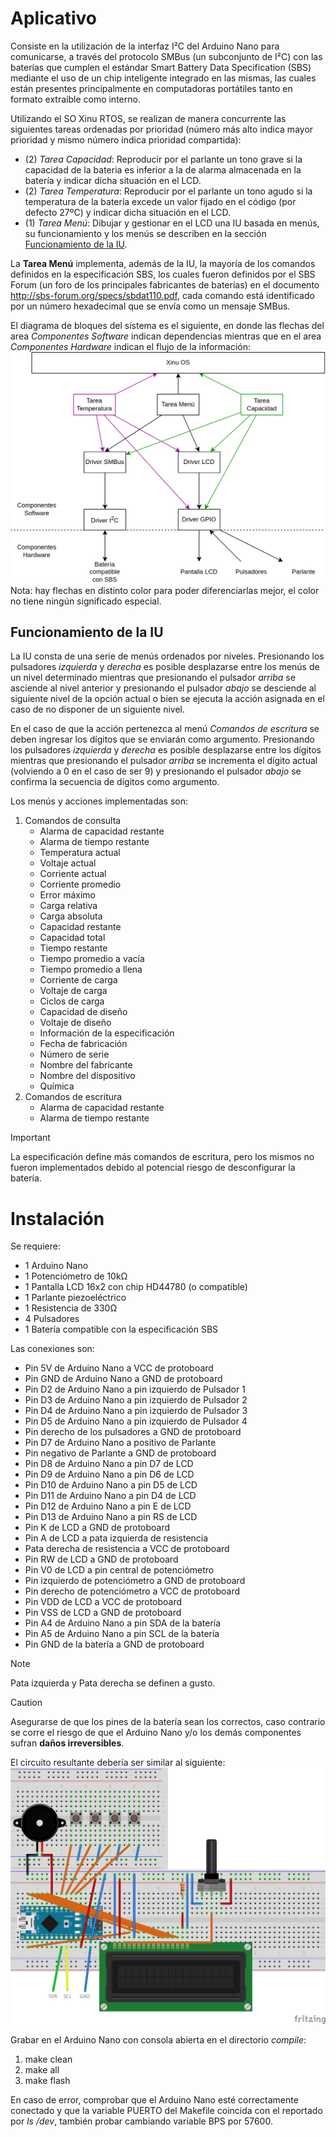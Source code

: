 # Aplicativo

Consiste en la utilización de la interfaz I²C del Arduino Nano para comunicarse, a través del protocolo SMBus (un subconjunto de I²C) con las baterías que cumplen el estándar Smart Battery Data Specification (SBS) mediante el uso de un chip inteligente integrado en las mismas, las cuales están presentes principalmente en computadoras portátiles tanto en formato extraíble como interno.

Utilizando el SO Xinu RTOS, se realizan de manera concurrente las siguientes tareas ordenadas por prioridad (número más alto indica mayor prioridad y mismo número indica prioridad compartida):
- (2) *Tarea Capacidad*: Reproducir por el parlante un tono grave si la capacidad de la bateria es inferior a la de alarma almacenada en la batería y indicar dicha situación en el LCD.
- (2) *Tarea Temperatura*: Reproducir por el parlante un tono agudo si la temperatura de la batería excede un valor fijado en el código (por defecto 27ºC) y indicar dicha situación en el LCD.
- (1) *Tarea Menú*: Dibujar y gestionar en el LCD una IU basada en menús, su funcionamiento y los menús se describen en la sección [Funcionamiento de la IU](https://github.com/YoAlejandro/PSE-TPF?tab=readme-ov-file#funcionamiento-de-la-iu).

La **Tarea Menú** implementa, además de la IU, la mayoría de los comandos definidos en la especificación SBS, los cuales fueron definidos por el SBS Forum (un foro de los principales fabricantes de baterías) en el documento
http://sbs-forum.org/specs/sbdat110.pdf, cada comando está identificado por un número hexadecimal que se envía como un mensaje SMBus.

El diagrama de bloques del sistema es el siguiente, en donde las flechas del area *Componentes Software* indican dependencias mientras que en el area *Componentes Hardware* indican el flujo de la información:
![](Younes_PSE_TPF_bloques.png)
Nota: hay flechas en distinto color para poder diferenciarlas mejor, el color no tiene ningún significado especial.

## Funcionamiento de la IU

La IU consta de una serie de menús ordenados por niveles. Presionando los pulsadores *izquierda* y *derecha* es posible desplazarse entre los menús de un nivel determinado mientras que presionando el pulsador *arriba* se asciende al nivel anterior y presionando el pulsador *abajo* se desciende al siguiente nivel de la opción actual o bien se ejecuta la acción asignada en el caso de no disponer de un siguiente nivel.

En el caso de que la acción pertenezca al menú *Comandos de escritura* se deben ingresar los dígitos que se enviarán como argumento. Presionando los pulsadores *izquierda* y *derecha* es posible desplazarse entre los dígitos mientras que presionando el pulsador *arriba* se incrementa el dígito actual (volviendo a 0 en el caso de ser 9) y presionando el pulsador *abajo* se confirma la secuencia de dígitos como argumento.

Los menús y acciones implementadas son:

1. Comandos de consulta
    - Alarma de capacidad restante
    - Alarma de tiempo restante
    - Temperatura actual
    - Voltaje actual
    - Corriente actual
    - Corriente promedio
    - Error máximo
    - Carga relativa
    - Carga absoluta
    - Capacidad restante
    - Capacidad total
    - Tiempo restante
    - Tiempo promedio a vacía
    - Tiempo promedio a llena
    - Corriente de carga
    - Voltaje de carga
    - Ciclos de carga
    - Capacidad de diseño
    - Voltaje de diseño
    - Información de la especificación
    - Fecha de fabricación
    - Número de serie
    - Nombre del fabricante
    - Nombre del dispositivo
    - Química
2. Comandos de escritura
    - Alarma de capacidad restante
    - Alarma de tiempo restante

> [!IMPORTANT]
> La especificación define más comandos de escritura, pero los mismos no fueron implementados debido al potencial riesgo de desconfigurar la batería.

# Instalación

Se requiere:
- 1 Arduino Nano
- 1 Potenciómetro de 10kΩ
- 1 Pantalla LCD 16x2 con chip HD44780 (o compatible)
- 1 Parlante piezoeléctrico
- 1 Resistencia de 330Ω
- 4 Pulsadores
- 1 Batería compatible con la especificación SBS

Las conexiones son:
- Pin 5V de Arduino Nano a VCC de protoboard
- Pin GND de Arduino Nano a GND de protoboard
- Pin D2 de Arduino Nano a pin izquierdo de Pulsador 1
- Pin D3 de Arduino Nano a pin izquierdo de Pulsador 2
- Pin D4 de Arduino Nano a pin izquierdo de Pulsador 3
- Pin D5 de Arduino Nano a pin izquierdo de Pulsador 4
- Pin derecho de los pulsadores a GND de protoboard
- Pin D7 de Arduino Nano a positivo de Parlante
- Pin negativo de Parlante a GND de protoboard
- Pin D8 de Arduino Nano a pin D7 de LCD
- Pin D9 de Arduino Nano a pin D6 de LCD
- Pin D10 de Arduino Nano a pin D5 de LCD
- Pin D11 de Arduino Nano a pin D4 de LCD
- Pin D12 de Arduino Nano a pin E de LCD
- Pin D13 de Arduino Nano a pin RS de LCD
- Pin K de LCD a GND de protoboard
- Pin A de LCD a pata izquierda de resistencia
- Pata derecha de resistencia a VCC de protoboard
- Pin RW de LCD a GND de protoboard
- Pin V0 de LCD a pin central de potenciómetro
- Pin izquierdo de potenciómetro a GND de protoboard
- Pin derecho de potenciómetro a VCC de protoboard
- Pin VDD de LCD a VCC de protoboard
- Pin VSS de LCD a GND de protoboard
- Pin A4 de Arduino Nano a pin SDA de la batería
- Pin A5 de Arduino Nano a pin SCL de la batería
- Pin GND de la batería a GND de protoboard

> [!NOTE]
> Pata izquierda y Pata derecha se definen a gusto.

> [!CAUTION]
> Asegurarse de que los pines de la batería sean los correctos, caso contrario se corre el riesgo de que el Arduino Nano y/o los demás componentes sufran **daños irreversibles**.

El circuito resultante debería ser similar al siguiente:
![](Younes_PSE_TPF_componentes.png)

Grabar en el Arduino Nano con consola abierta en el directorio *compile*:
1. make clean
2. make all
3. make flash

En caso de error, comprobar que el Arduino Nano esté correctamente conectado y que la variable PUERTO del Makefile coincida con el reportado por _ls /dev_, también probar cambiando variable BPS por 57600.
